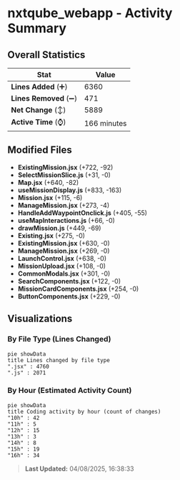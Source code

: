 # nxtqube_webapp - Activity Summary 

## Overall Statistics

| Stat                   | Value                                                             |
| ---------------------- | ----------------------------------------------------------------- |
| **Lines Added** (➕)   | 6360                                          |
| **Lines Removed** (➖) | 471                                        |
| **Net Change** (↕)    | 5889                |
| **Active Time** (⌚)   | 166 minutes |


## Modified Files
- **ExistingMission.jsx** (+722, -92)
- **SelectMissionSlice.js** (+31, -0)
- **Map.jsx** (+640, -82)
- **useMissionDisplay.js** (+833, -163)
- **Mission.jsx** (+115, -6)
- **ManageMission.jsx** (+273, -4)
- **HandleAddWaypointOnclick.js** (+405, -55)
- **useMapInteractions.js** (+66, -0)
- **drawMission.js** (+449, -69)
- **Existing.jsx** (+275, -0)
- **ExistingMission.jsx** (+630, -0)
- **ManageMission.jsx** (+269, -0)
- **LaunchControl.jsx** (+638, -0)
- **MissionUpload.jsx** (+108, -0)
- **CommonModals.jsx** (+301, -0)
- **SearchComponents.jsx** (+122, -0)
- **MissionCardComponents.jsx** (+254, -0)
- **ButtonComponents.jsx** (+229, -0)

## Visualizations

### By File Type (Lines Changed)

```mermaid
pie showData
title Lines changed by file type
".jsx" : 4760
".js" : 2071
```

### By Hour (Estimated Activity Count)

```mermaid
pie showData
title Coding activity by hour (count of changes)
"10h" : 42
"11h" : 5
"12h" : 15
"13h" : 3
"14h" : 8
"15h" : 19
"16h" : 34
```


> **Last Updated:** 04/08/2025, 16:38:33